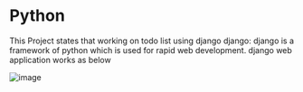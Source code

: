 # Python
This Project states that working on todo list using django
django: django is a framework of python which is used for rapid web development.
django web application works as below

![image](https://github.com/VamsiPriya-Vemulamada/Todolistusingdjango/assets/98615490/efa16422-e5e3-4c17-ad5c-af5a324e1695)
